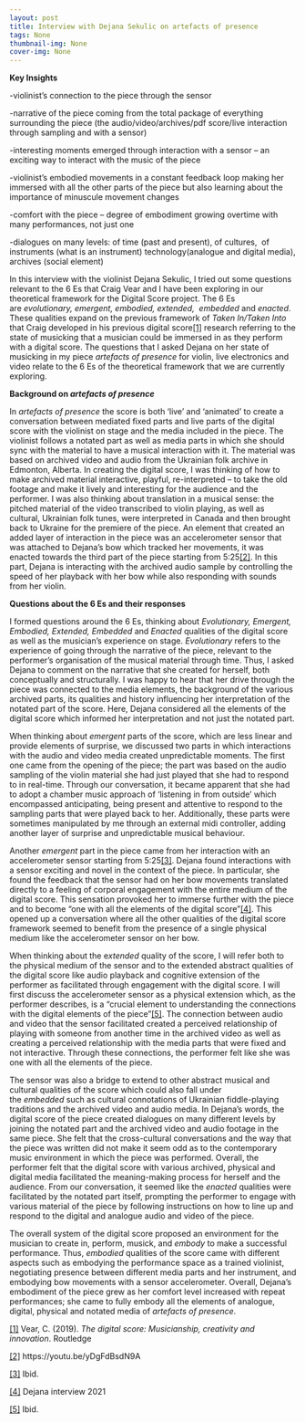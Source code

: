 ```yaml
---
layout: post
title: Interview with Dejana Sekulic on artefacts of presence
tags: None
thumbnail-img: None
cover-img: None
---
```

<p><strong>Key Insights</strong></p>



<p>-violinist&#8217;s connection to the piece through the sensor</p>



<p>-narrative of the piece coming from the total package of everything surrounding the piece (the audio/video/archives/pdf score/live interaction through sampling and with a sensor)</p>



<p>-interesting moments emerged through interaction with a sensor &#8211; an exciting way to interact with the music of the piece</p>



<p>-violinist’s embodied movements in a constant feedback loop making her immersed with all the other parts of the piece but also learning about the importance of minuscule movement changes</p>



<p>-comfort with the piece &#8211; degree of embodiment growing overtime with many performances, not just one</p>



<p>-dialogues on many levels: of time (past and present), of cultures,&nbsp; of instruments (what is an instrument) technology(analogue and digital media), archives (social element)</p>



<p>In this interview with the violinist Dejana Sekulic, I tried out some questions relevant to the 6 Es that Craig Vear and I have been exploring in our theoretical framework for the Digital Score project. The 6 Es are&nbsp;<em>evolutionary, </em><em>emergent, </em><em>embodied, </em><em>extended,</em><em>&nbsp; embedded</em>&nbsp;and <em>e</em><em>nacted</em>. These qualities expand on the previous framework of <em>Taken In/Taken Into</em> that Craig developed in his previous digital score<a href="#_ftn1" target="_blank" rel="noreferrer noopener">[1]</a>&nbsp;research referring to the state of musicking that a musician could be immersed in as they perform with a digital score. The questions that I asked Dejana on her state of musicking in my piece&nbsp;<em>artefacts of presence</em>&nbsp;for violin, live electronics and video relate to the 6 Es of the theoretical framework that we are currently exploring.</p>



<p><strong>Background on&nbsp;</strong><em><strong>artefacts of presence</strong></em></p>



<p>In&nbsp;<em>artefacts of presence</em>&nbsp;the score is both &#8216;live&#8217; and &#8216;animated&#8217; to create a conversation between mediated fixed parts and live parts of the digital score with the violinist on stage and the media included in the piece. The violinist follows a notated part as well as media parts in which she should sync with the material to have a musical interaction with it. The material was based on archived video and audio from the Ukrainian folk archive in Edmonton, Alberta. In creating the digital score, I was thinking of how to make archived material interactive, playful, re-interpreted – to take the old footage and make it lively and interesting for the audience and the performer. I was also thinking about translation in a musical sense: the pitched material of the video transcribed to violin playing, as well as cultural, Ukrainian folk tunes, were interpreted in Canada and then brought back to Ukraine for the premiere of the piece. An element that created an added layer of interaction in the piece was an accelerometer sensor that was attached to Dejana’s bow which tracked her movements, it was enacted towards the third part of the piece starting from 5:25<a href="#_ftn2" target="_blank" rel="noreferrer noopener">[2]</a>. In this part, Dejana is interacting with the archived audio sample by controlling the speed of her playback with her bow while also responding with sounds from her violin.</p>



<p><strong>Questions about the 6 Es and their responses</strong></p>



<p>I formed questions around the 6 Es, thinking about&nbsp;<em>Evolutionary, Emergent, Embodied, Extended, Embedded&nbsp;</em>and<em>&nbsp;Enacted&nbsp;</em>qualities of the digital score as well as the musician’s experience on stage.&nbsp;<em>Evolutionary&nbsp;</em>refers to the experience of going through the narrative of the piece, relevant to the performer’s organisation of the musical material through time. Thus, I asked Dejana to comment on the narrative that she created for herself, both conceptually and structurally. I was happy to hear that her drive through the piece was connected to the media elements, the background of the various archived parts, its qualities and history influencing her interpretation of the notated part of the score. Here, Dejana considered all the elements of the digital score which informed her interpretation and not just the notated part.</p>



<p>When thinking about&nbsp;<em>emergent</em>&nbsp;parts of the score, which are less linear and provide elements of surprise, we discussed two parts in which interactions with the audio and video media created unpredictable moments. The first one came from the opening of the piece; the part was based on the audio sampling of the violin material she had just played that she had to respond to in real-time. Through our conversation, it became apparent that she had to adopt a chamber music approach of ‘listening in from outside’ which encompassed anticipating, being present and attentive to respond to the sampling parts that were played back to her. Additionally, these parts were sometimes manipulated by me through an external midi controller, adding another layer of surprise and unpredictable musical behaviour.</p>



<p>Another&nbsp;<em>emergent</em>&nbsp;part in the piece came from her interaction with an accelerometer sensor starting from 5:25<a href="#_ftn3" target="_blank" rel="noreferrer noopener">[3]</a>. Dejana found interactions with a sensor exciting and novel in the context of the piece. In particular, she found the feedback that the sensor had on her bow movements translated directly to a feeling of corporal engagement with the entire medium of the digital score. This sensation provoked her to immerse further with the piece and to become “one with all the elements of the digital score”<a href="#_ftn4" target="_blank" rel="noreferrer noopener">[4]</a>. This opened up a conversation where all the other qualities of the digital score framework seemed to benefit from the presence of a single physical medium like the accelerometer sensor on her bow.&nbsp;</p>



<p>When thinking about the e<em>xtended</em>&nbsp;quality of the score, I will refer both to the physical medium of the sensor and to the extended abstract qualities of the digital score like audio playback and cognitive extension of the performer as facilitated through engagement with the digital score. I will first discuss the accelerometer sensor as a physical extension which, as the performer describes, is a “crucial element to understanding the connections with the digital elements of the piece”<a href="#_ftn5" target="_blank" rel="noreferrer noopener">[5]</a>. The connection between audio and video that the sensor facilitated created a perceived relationship of playing with someone from another time in the archived video as well as creating a perceived relationship with the media parts that were fixed and not interactive. Through these connections, the performer felt like she was one with all the elements of the piece.</p>



<p>The sensor was also a bridge to extend to other abstract musical and cultural qualities of the score which could also fall under the&nbsp;<em>embedded</em>&nbsp;such as cultural connotations of Ukrainian fiddle-playing traditions and the archived video and audio media. In Dejana’s words, the digital score of the piece created dialogues on many different levels by joining the notated part and the archived video and audio footage in the same piece. She felt that the cross-cultural conversations and the way that the piece was written did not make it seem odd as to the contemporary music environment in which the piece was performed. Overall, the performer felt that the digital score with various archived, physical and digital media facilitated the meaning-making process for herself and the audience. From our conversation, it seemed like the&nbsp;<em>enacted&nbsp;</em>qualities were facilitated by the notated part itself, prompting the performer to engage with various material of the piece by following instructions on how to line up and respond to the digital and analogue audio and video of the piece.</p>



<p>The overall system of the digital score proposed an environment for the musician to create in, perform, musick, and&nbsp;<em>embody</em>&nbsp;to make a successful performance. Thus,&nbsp;<em>embodied&nbsp;</em>qualities of the score came with different aspects such as embodying the performance space as a trained violinist, negotiating presence between different media parts and her instrument, and embodying bow movements with a sensor accelerometer. Overall, Dejana’s embodiment of the piece grew as her comfort level increased with repeat performances; she came to fully embody all the elements of analogue, digital, physical and notated media of <em>artefacts of presence.</em></p>



<p><a href="#_ftnref1" target="_blank" rel="noreferrer noopener">[1]</a>&nbsp;Vear, C. (2019).&nbsp;<em>The digital score: Musicianship, creativity and innovation</em>. Routledge</p>



<p><a href="#_ftnref2" target="_blank" rel="noreferrer noopener">[2]</a>&nbsp;https://youtu.be/yDgFdBsdN9A</p>



<p><a href="#_ftnref3" target="_blank" rel="noreferrer noopener">[3]</a>&nbsp;Ibid.</p>



<p><a href="#_ftnref4" target="_blank" rel="noreferrer noopener">[4]</a>&nbsp;Dejana interview 2021</p>



<p><a href="#_ftnref5" target="_blank" rel="noreferrer noopener">[5]</a>&nbsp;Ibid.</p>
